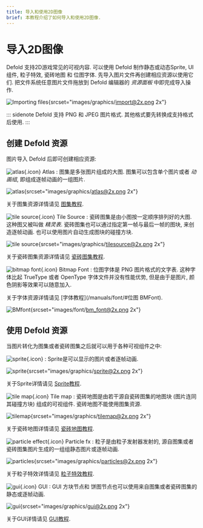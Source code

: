 ```yaml
---
title: 导入和使用2D图像
brief: 本教程介绍了如何导入和使用2D图像.
---
```


# 导入2D图像

Defold 支持2D游戏常见的可视内容. 可以使用 Defold 制作静态或动态Sprite, UI 组件, 粒子特效, 瓷砖地图 和 位图字体. 先导入图片文件再创建相应资源以使用它们. 把文件系统任意图片文件拖放到 Defold 编辑器的 *资源面板* 中即完成导入操作.

![Importing files](images/graphics/import.png){srcset="images/graphics/import@2x.png 2x"}

::: sidenote
Defold 支持 PNG 和 JPEG 图片格式. 其他格式要先转换成支持格式后使用.
:::


## 创建 Defold 资源

图片导入 Defold 后即可创建相应资源:

![atlas](images/icons/atlas.png){.icon} Atlas
: 图集是多张图片组成的大图. 图集可以包含单个图片或者 *动画组*, 即组成逐帧动画的一组图片.

  ![atlas](images/graphics/atlas.png){srcset="images/graphics/atlas@2x.png 2x"}

关于图集资源详情请见 [图集教程](/manuals/atlas).

![tile source](images/icons/tilesource.png){.icon} Tile Source
: 瓷砖图集是由小图按一定顺序排列好的大图. 这种图又被叫做 _精灵表_. 瓷砖图集也可以通过指定第一帧与最后一帧的图块, 来创造逐帧动画. 也可以使用图片自动生成图块的碰撞方块.

  ![tile source](images/graphics/tilesource.png){srcset="images/graphics/tilesource@2x.png 2x"}

关于瓷砖图集资源详情请见 [瓷砖图集教程](/manuals/tilesource).

![bitmap font](images/icons/font.png){.icon} Bitmap Font
: 位图字体是 PNG 图片格式的文字表. 这种字体比起 TrueType 或者 OpenType 字体文件并没有性能优势, 但是由于是图片, 颜色阴影等效果可以随意加入.

关于字体资源详情请见 [字体教程](/manuals/font/#位图 BMFont).

  ![BMfont](images/font/bm_font.png){srcset="images/font/bm_font@2x.png 2x"}


## 使用 Defold 资源

当图片转化为图集或者瓷砖图集之后就可以用于各种可视组件之中:

![sprite](images/icons/sprite.png){.icon}
: Sprite是可以显示的图片或者逐帧动画.

  ![sprite](images/graphics/sprite.png){srcset="images/graphics/sprite@2x.png 2x"}

关于Sprite详情请见 [Sprite教程](/manuals/sprite).

![tile map](images/icons/tilemap.png){.icon} Tile map
: 瓷砖地图是由若干源自瓷砖图集的地图块 (图片连同其碰撞方块) 组成的可视组件. 瓷砖地图不能使用图集资源.

  ![tilemap](images/graphics/tilemap.png){srcset="images/graphics/tilemap@2x.png 2x"}

关于瓷砖地图详情请见 [瓷砖地图教程](/manuals/tilemap).

![particle effect](images/icons/particlefx.png){.icon} Particle fx
: 粒子是由粒子发射器发射的, 源自图集或者瓷砖图集图片生成的一组组静态图片或逐帧动画.

  ![particles](images/graphics/particles.png){srcset="images/graphics/particles@2x.png 2x"}

关于粒子特效详情请见 [粒子特效教程](/manuals/particlefx).

![gui](images/icons/gui.png){.icon} GUI
: GUI 方块节点和 饼图节点也可以使用来自图集或者瓷砖图集的静态或逐帧动画.

  ![gui](images/graphics/gui.png){srcset="images/graphics/gui@2x.png 2x"}

关于GUI详情请见 [GUI教程](/manuals/gui).
